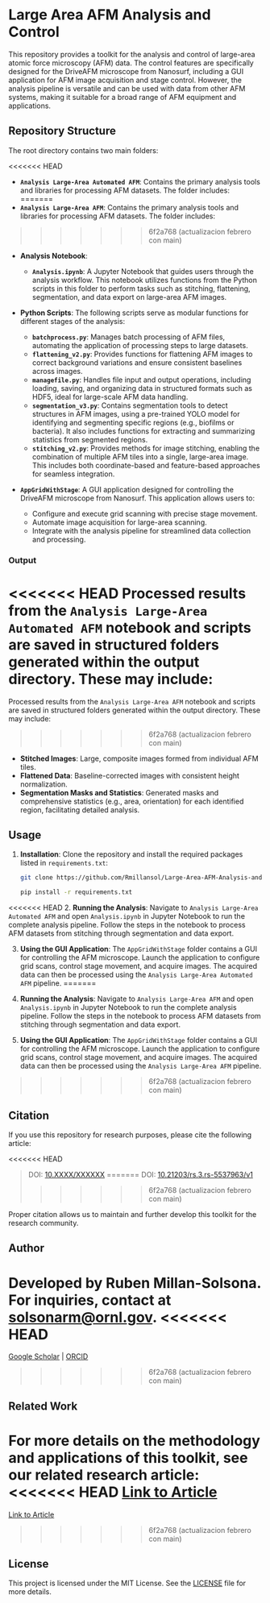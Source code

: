 # Large Area AFM Analysis and Control

This repository provides a toolkit for the analysis and control of large-area atomic force microscopy (AFM) data. The control features are specifically designed for the DriveAFM microscope from Nanosurf, including a GUI application for AFM image acquisition and stage control. However, the analysis pipeline is versatile and can be used with data from other AFM systems, making it suitable for a broad range of AFM equipment and applications.

## Repository Structure

The root directory contains two main folders:

<<<<<<< HEAD
- **`Analysis Large-Area Automated AFM`**: Contains the primary analysis tools and libraries for processing AFM datasets. The folder includes:
=======
- **`Analysis Large-Area AFM`**: Contains the primary analysis tools and libraries for processing AFM datasets. The folder includes:
>>>>>>> 6f2a768 (actualizacion febrero con main)
  - **Analysis Notebook**:
    - **`Analysis.ipynb`**: A Jupyter Notebook that guides users through the analysis workflow. This notebook utilizes functions from the Python scripts in this folder to perform tasks such as stitching, flattening, segmentation, and data export on large-area AFM images.
  - **Python Scripts**: The following scripts serve as modular functions for different stages of the analysis:
    - **`batchprocess.py`**: Manages batch processing of AFM files, automating the application of processing steps to large datasets.
    - **`flattening_v2.py`**: Provides functions for flattening AFM images to correct background variations and ensure consistent baselines across images.
    - **`managefile.py`**: Handles file input and output operations, including loading, saving, and organizing data in structured formats such as HDF5, ideal for large-scale AFM data handling.
    - **`segmentation_v3.py`**: Contains segmentation tools to detect structures in AFM images, using a pre-trained YOLO model for identifying and segmenting specific regions (e.g., biofilms or bacteria). It also includes functions for extracting and summarizing statistics from segmented regions.
    - **`stitching_v2.py`**: Provides methods for image stitching, enabling the combination of multiple AFM tiles into a single, large-area image. This includes both coordinate-based and feature-based approaches for seamless integration.

- **`AppGridWithStage`**: A GUI application designed for controlling the DriveAFM microscope from Nanosurf. This application allows users to:
  - Configure and execute grid scanning with precise stage movement.
  - Automate image acquisition for large-area scanning.
  - Integrate with the analysis pipeline for streamlined data collection and processing.

### Output

<<<<<<< HEAD
Processed results from the `Analysis Large-Area Automated AFM` notebook and scripts are saved in structured folders generated within the output directory. These may include:
=======
Processed results from the `Analysis Large-Area AFM` notebook and scripts are saved in structured folders generated within the output directory. These may include:
>>>>>>> 6f2a768 (actualizacion febrero con main)

- **Stitched Images**: Large, composite images formed from individual AFM tiles.
- **Flattened Data**: Baseline-corrected images with consistent height normalization.
- **Segmentation Masks and Statistics**: Generated masks and comprehensive statistics (e.g., area, orientation) for each identified region, facilitating detailed analysis.

## Usage

1. **Installation**: Clone the repository and install the required packages listed in `requirements.txt`:

    ```bash
    git clone https://github.com/Rmillansol/Large-Area-AFM-Analysis-and-Control
 
    pip install -r requirements.txt
    ```

<<<<<<< HEAD
2. **Running the Analysis**: Navigate to `Analysis Large-Area Automated AFM` and open `Analysis.ipynb` in Jupyter Notebook to run the complete analysis pipeline. Follow the steps in the notebook to process AFM datasets from stitching through segmentation and data export.

3. **Using the GUI Application**: The `AppGridWithStage` folder contains a GUI for controlling the AFM microscope. Launch the application to configure grid scans, control stage movement, and acquire images. The acquired data can then be processed using the `Analysis Large-Area Automated AFM` pipeline.
=======
2. **Running the Analysis**: Navigate to `Analysis Large-Area AFM` and open `Analysis.ipynb` in Jupyter Notebook to run the complete analysis pipeline. Follow the steps in the notebook to process AFM datasets from stitching through segmentation and data export.

3. **Using the GUI Application**: The `AppGridWithStage` folder contains a GUI for controlling the AFM microscope. Launch the application to configure grid scans, control stage movement, and acquire images. The acquired data can then be processed using the `Analysis Large-Area AFM` pipeline.
>>>>>>> 6f2a768 (actualizacion febrero con main)

## Citation

If you use this repository for research purposes, please cite the following article:

<<<<<<< HEAD
> DOI: [10.XXXX/XXXXXX](https://doi.org/10.XXXX/XXXXXX)
=======
> DOI: [10.21203/rs.3.rs-5537963/v1](https://doi.org/10.21203/rs.3.rs-5537963/v1)
>>>>>>> 6f2a768 (actualizacion febrero con main)

Proper citation allows us to maintain and further develop this toolkit for the research community.

## Author

Developed by Ruben Millan-Solsona. For inquiries, contact at [solsonarm@ornl.gov](mailto:solsonarm@ornl.gov).
<<<<<<< HEAD
=======
[Google Scholar](https://scholar.google.com/citations?hl=es&user=zEOJb2cAAAAJ) | [ORCID](https://orcid.org/0000-0003-0912-7246) 
>>>>>>> 6f2a768 (actualizacion febrero con main)

## Related Work

For more details on the methodology and applications of this toolkit, see our related research article:
<<<<<<< HEAD
[Link to Article](https://link-to-article.com)
=======
[Link to Article](https://www.researchsquare.com/article/rs-5537963/v1)
>>>>>>> 6f2a768 (actualizacion febrero con main)

## License

This project is licensed under the MIT License. See the [LICENSE](LICENSE) file for more details.
